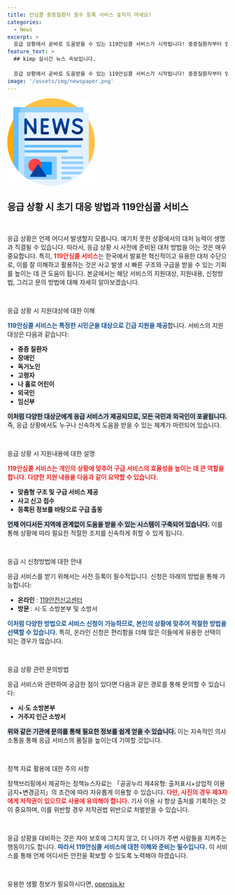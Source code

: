 ```yaml
---
title: 안심콜 중증질환자 필수 등록 서비스 놓치지 마세요!
categories:
  - News
excerpt: >
  응급 상황에서 곧바로 도움받을 수 있는 119안심콜 서비스가 시작됩니다! 중증질환자부터 임신부까지, 누구나 맞춤형 구급 서비스를 받을 수 있는 이 기회를 놓치지 마세요!
feature_text: >
  ## kimp 실시간 뉴스 속보입니다.

  응급 상황에서 곧바로 도움받을 수 있는 119안심콜 서비스가 시작됩니다! 중증질환자부터 임신부까지, 누구나 맞춤형 구급 서비스를 받을 수 있는 이 기회를 놓치지 마세요!
image: '/assets/img/newspaper.png'
---
```


<p><img src="/assets/img/newspaper.png" alt="kimplant 속보" /></p>

<h2 data-ke-size="size26">응급 상황 시 초기 대응 방법과 119안심콜 서비스</h2>

<p data-ke-size="size16">&nbsp;</p>

<p>응급 상황은 언제 어디서 발생할지 모릅니다. 예기치 못한 상황에서의 대처 능력이 생명과 직결될 수 있습니다. 따라서, 응급 상황 시 사전에 준비된 대처 방법을 아는 것은 매우 중요합니다. 특히, <b><span style="color: #ee2323;">119안심콜 서비스</span></b>는 한국에서 발표한 혁신적이고 유용한 대처 수단으로, 이를 잘 이해하고 활용하는 것은 사고 발생 시 빠른 구조와 구급을 받을 수 있는 기회를 높이는 데 큰 도움이 됩니다. 본글에서는 해당 서비스의 지원대상, 지원내용, 신청방법, 그리고 문의 방법에 대해 자세히 알아보겠습니다.</p>

<p data-ke-size="size16">&nbsp;</p>

<p>응급 상황 시 지원대상에 대한 이해</p>

<p><b><span style="color: #1a5490;">119안심콜 서비스는 특정한 시민군을 대상으로 긴급 지원을 제공</span></b>합니다. 서비스의 지원대상은 다음과 같습니다:</p>

<ul>
  <li><b>중증 질환자</b></li>
  <li><b>장애인</b></li>
  <li><b>독거노인</b></li>
  <li><b>고령자</b></li>
  <li><b>나 홀로 어린이</b></li>
  <li><b>외국인</b></li>
  <li><b>임신부</b></li>
</ul>

<p><b><span style="background-color: #21538527;">이처럼 다양한 대상군에게 응급 서비스가 제공되므로, 모든 국민과 외국인이 포괄됩니다.</span></b> 즉, 응급 상황에서도 누구나 신속하게 도움을 받을 수 있는 체계가 마련되어 있습니다.</p>

<p data-ke-size="size16">&nbsp;</p>

<p>응급 상황 시 지원내용에 대한 설명</p>

<p><b><span style="color: #ee2323;">119안심콜 서비스는 개인의 상황에 맞추어 구급 서비스의 효율성을 높이는 데 큰 역할을 합니다. 다양한 지원 내용을 다음과 같이 요약할 수 있습니다.</span></b></p>

<ul>
  <li><b>맞춤형 구조 및 구급 서비스 제공</b></li>
  <li><b>사고 신고 접수</b></li>
  <li><b>등록된 정보를 바탕으로 구급 출동</b></li>
</ul>

<p><b><span style="background-color: #21538527;">언제 어디서든 지역에 관계없이 도움을 받을 수 있는 시스템이 구축되어 있습니다.</span></b> 이를 통해 상황에 따라 필요한 적절한 조치를 신속하게 취할 수 있게 됩니다.</p>

<p data-ke-size="size16">&nbsp;</p>

<p>응급 시 신청방법에 대한 안내</p>

<p>응급 서비스를 받기 위해서는 사전 등록이 필수적입니다. 신청은 아래의 방법을 통해 가능합니다:</p>

<ul>
  <li><b>온라인</b> : <a href="https://119.go.kr">119안전신고센터</a></li>
  <li><b>방문</b> : 시·도 소방본부 및 소방서</li>
</ul>

<p><b><span style="color: #1a5490;">이처럼 다양한 방법으로 서비스 신청이 가능하므로, 본인의 상황에 맞추어 적절한 방법을 선택할 수 있습니다.</span></b> 특히, 온라인 신청은 편리함을 더해 많은 이들에게 유용한 선택이 되는 경우가 많습니다.</p>

<p data-ke-size="size16">&nbsp;</p>

<p>응급 상황 관련 문의방법</p>

<p>응급 서비스와 관련하여 궁금한 점이 있다면 다음과 같은 경로를 통해 문의할 수 있습니다:</p>

<ul>
  <li><b>시·도 소방본부</b></li>
  <li><b>거주지 인근 소방서</b></li>
</ul>

<p><b><span style="background-color: #21538527;">위와 같은 기관에 문의를 통해 필요한 정보를 쉽게 얻을 수 있습니다.</span></b> 이는 지속적인 의사소통을 통해 응급 서비스의 품질을 높이는데 기여할 것입니다.</p>

<p data-ke-size="size16">&nbsp;</p>

<p>정책 자료 활용에 대한 주의 사항</p>

<p>정책브리핑에서 제공하는 정책뉴스자료는 「공공누리 제4유형: 출처표시+상업적 이용금지+변경금지」의 조건에 따라 자유롭게 이용할 수 있습니다. <b><span style="color: #ee2323;">다만, 사진의 경우 제3자에게 저작권이 있으므로 사용에 유의해야 합니다.</span></b> 기사 이용 시 항상 출처를 기록하는 것이 중요하며, 이를 위반할 경우 저작권법 위반으로 처벌받을 수 있습니다.</p>

<p data-ke-size="size16">&nbsp;</p>

<p>응급 상황을 대비하는 것은 자아 보호에 그치지 않고, 더 나아가 주변 사람들을 지켜주는 행동이기도 합니다. <b><span style="color: #1a5490;">따라서 119안심콜 서비스에 대한 이해와 준비는 필수입니다.</span></b> 이 서비스를 통해 언제 어디서든 안전을 확보할 수 있도록 노력해야 하겠습니다.</p>

<p data-ke-size="size16">&nbsp;</p>
유용한 생활 정보가 필요하시다면, <a href="https://opensis.kr" rel="dofollow">opensis.kr</a>


